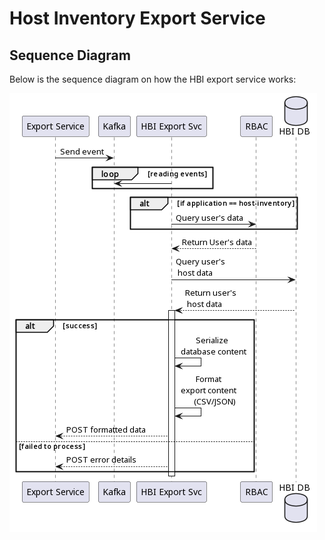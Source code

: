 # Host Inventory Export Service

## Sequence Diagram
Below is the sequence diagram on how the HBI export service works:

![HBI Export Service sequence diagram](./images/export-service.png)
